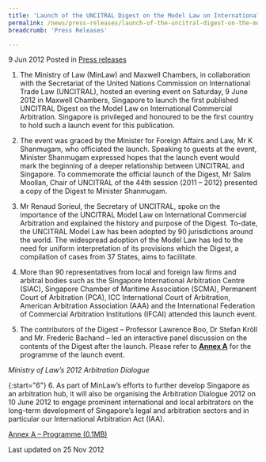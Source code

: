 ```yaml
---
title: 'Launch of the UNCITRAL Digest on the Model Law on International Commercial Arbitration'
permalink: /news/press-releases/launch-of-the-uncitral-digest-on-the-model-law-on-international-commercial-arbitration
breadcrumb: 'Press Releases'

---
```




9 Jun 2012 Posted in [Press releases](/news/press-releases)

1. The Ministry of Law (MinLaw) and Maxwell Chambers, in collaboration with the Secretariat of the United Nations Commission on International Trade Law (UNCITRAL), hosted an evening event on Saturday, 9 June 2012 in Maxwell Chambers, Singapore to launch the first published UNCITRAL Digest on the Model Law on International Commercial Arbitration. Singapore is privileged and honoured to be the first country to hold such a launch event for this publication.

2. The event was graced by the Minister for Foreign Affairs and Law, Mr K Shanmugam, who officiated the launch. Speaking to guests at the event, Minister Shanmugam expressed hopes that the launch event would mark the beginning of a deeper relationship between UNCITRAL and Singapore. To commemorate the official launch of the Digest, Mr Salim Moollan, Chair of UNCITRAL of the 44th session (2011 – 2012) presented a copy of the Digest to Minister Shanmugam.

3. Mr Renaud Sorieul, the Secretary of UNCITRAL, spoke on the importance of the UNCITRAL Model Law on International Commercial Arbitration and explained the history and purpose of the Digest. To-date, the UNCITRAL Model Law has been adopted by 90 jurisdictions around the world. The widespread adoption of the Model Law has led to the need for uniform interpretation of its provisions which the Digest, a compilation of cases from 37 States, aims to facilitate.

4. More than 90 representatives from local and foreign law firms and arbitral bodies such as the Singapore International Arbitration Centre (SIAC), Singapore Chamber of Maritime Association (SCMA), Permanent Court of Arbitration (PCA), ICC International Court of Arbitration, American Arbitration Association (AAA) and the International Federation of Commercial Arbitration Institutions (IFCAI) attended this launch event.

5. The contributors of the Digest – Professor Lawrence Boo, Dr Stefan Kröll and Mr. Frederic Bachand – led an interactive panel discussion on the contents of the Digest after the launch. Please refer to **<u>Annex A</u>** for the programme of the launch event.

*Ministry of Law’s 2012 Arbitration Dialogue*

{:start="6"}
6. As part of MinLaw’s efforts to further develop Singapore as an arbitration hub, it will also be organising the Arbitration Dialogue 2012 on 10 June 2012 to engage prominent international and local arbitrators on the long-term development of Singapore’s legal and arbitration sectors and in particular our International Arbitration Act (IAA). 

[Annex A – Programme (0.1MB)](/files/news/press-releases/2012/06/linkclick7afb.pdf)


<p class="right-side-updated">Last updated on 25 Nov 2012</p>
